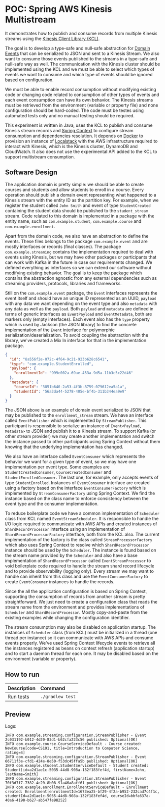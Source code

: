 # POC: Spring AWS Kinesis Multistream

It demonstrates how to publish and consume records from multiple Kinesis streams using the [Kinesis Client Library (KCL)](https://github.com/awslabs/amazon-kinesis-client).

The goal is to develop a type-safe and null-safe abstraction for [Domain Events](https://www.martinfowler.com/eaaDev/DomainEvent.html) that can be serialized to JSON and sent to a Kinesis Stream. We also want to consume those events published to the streams in a type-safe and null-safe way as well. The communication with the Kinesis cluster should be implemented using the KCL and we must be able to select which types of events we want to consume and which type of events should be ignored based on configuration.

We must be able to enable record consumption without modifying existing code or changing code related to consumption of other types of events and each event consumption can have its own behavior. The Kinesis streams must be retrieved from the environment (variable or property file) and none configuration should be hard-coded. The code must be testes using automated tests only and no manual testing should be required.

This experiment is written in Java, uses the KCL to publish and consume Kinesis stream records and [Spring Context](https://github.com/spring-projects/spring-framework) to configure stream consumption and dependencies resolution. It depends on [Docker](https://github.com/docker) to provision an instance of [Localstack](https://github.com/localstack/localstack) with the AWS infrastructure required to interact with Kinesis, which is the Kinesis cluster, DynamoDB and CloudWatch. It also does not use the experimental API added to the KCL to support multistream consumption.

## Software Design

The application domain is pretty simple: we should be able to create courses and students and allow students to enroll in a course. Every operation should publish a domain event representing what happened to a Kinesis stream with the entity ID as the partition key. For example, when we register the student called `John Smith` and event of type `StudentCreated` containing the student data should be published to the `student_stream` stream. Code related to this domain is implemented in a package with the entity name, such as `com.example.student`, `com.example.course` and `com.example.enrollment`.

Apart from the domain code, we also have an abstraction to define the events. These files belongs to the package `com.example.event` and are mostly interfaces or records (final classes). The package `com.example.streaming` contains the implementation required to deal with events using Kinesis, but we may have other packages or participants that can work with Kafka in the future in case our requirements changed. We defined everything as interfaces so we can extend our software without modifying existing behavior. The goal is to keep the package which contains the abstraction agnostic from any external dependencies such as streaming providers, protocols, libraries and frameworks.

Still on the `com.example.event` package, the `Event` interfaces represents the event itself and should have an unique ID represented as an UUID, `payload` with any data we want depending on the event type and also `metadata` with any data as well as the `payload`. Both `payload` and `metadata` are defined in terms of generic interfaces as `EventPayload` and `EventMetadata`, both are markers only (empty interfaces). Each event also has the `type` property which is used by Jackson (the JSON library) to find the concrete implementation of the `Event` interface for polymorphic serialization/deserialization. To avoid coupling the abstraction with the library, we've created a Mix In interface for that in the implementation package.

```json
{
  "id": "8a556f2e-072c-4f64-9c21-923b628c6541",
  "type": "com.example.StudentEnrolled",
  "payload": {
    "enrollmentId": "999e002a-69ae-453a-9d5a-11b3c5c22d46"
  },
  "metadata": {
    "courseId": "3851b640-2a53-4f3b-8759-079612ea5a1a",
    "studentId": "56a3da44-5278-405e-bf4b-311b344ea9e9"
  }
}
```

The JSON above is an example of domain event serialized to JSON that may be published to the `enrollment_stream` stream. We have an interface called `EventPublisher` which is implemented by `StreamPublisher`. This participant is responsible to serialize an instance of `Event<Payload, Metadata>` to JSON and publish it to a Kinesis stream. To support Kafka (or other stream provider) we may create another implementation and switch the instance passed to other participants using Spring Context without them knowing that the underlying implementation has changed.

We also have an interface called `EventConsumer` which represents the behavior we want for a given type of event, so we may have one implementation per event type. Some examples are `StudentCreatedConsumer`, `CourseCreatedConsumer` and `StudentEnrolledConsumer`. The last one, for example, only accepts events of type `StudentEnrolled`. Instances of `EventConsumer` interface are created using a factory based on the interface `EventConsumerFactory` which is implemented by `StreamConsumerFactory` using Spring Context. We find the instance based on the class name to enforce consistency between the event type and the consumer implementation.

To reduce boilerplate code we have a common implementation of `Scheduler` class from KCL named `EventStreamScheduler`. It is responsible to handle the I/O logic required to communicate with AWS APIs and created instances of `ShardRecordProcessor` interface using an implementation of `ShardRecordProcessorFactory` interface, both from the KCL also. The current implementation of the factory is the class called `StreamProcessorFactory` which also uses Spring Context to resolve which `ShardRecordProcessor` instance should be used by the `Scheduler`. The instance is found based on the stream name provided by the `Scheduler` and also have a base implementation of `ShardRecordProcessor` called `EventStreamProcessor` to void boilerplate code required to handle the stream shard record lifecycle and to provide observability (logging only). Every stream we may want to handle can inherit from this class and use the `EventConsumerFactory` to create `EventConsumer` instances to handle the records.

Since the all the application configuration is based on Spring Context, supporting the consumption of records from another stream is pretty straightforward. We just need to create a configuration class that reads the stream name from the environment and provides implementations of `Scheduler` and `ShardRecordProcessor`. Mostly copy-and-paste from the existing examples while changing the configuration identifier.

The stream consumption may also be disabled on application startup. The instances of `Scheduler` class (from KCL) must be initialized in a thread (one thread per instance) so it can communicate with AWS APIs and consume events properly. We've used Spring Context lifecycle events to retrieve all the instances registered as beans on context refresh (application startup) and to start a daemon thread for each one. It may be disabled based on the environment (variable or property).

## How to run

| Description | Command |
| :--- | :--- |
| Run tests | `./gradlew test` |

## Preview

Logs:

```
INFO com.example.streaming.configuration.StreamPublisher - Event 2c031192-b012-4d20-83d1-b62cfa223c56 published: Optional[OK]
INFO com.example.course.CourseServiceDefault - Course created: NewCourse[code=CS101, title=Introduction to Computer Science, rating=4]
INFO com.example.streaming.configuration.StreamPublisher - Event 66711f3e-cfd1-424e-8e50-f53dc45ffa5b published: Optional[OK]
INFO com.example.student.StudentServiceDefault - Student created: Student[id=a2d1ae1c-5035-44d8-908a-132f183fef4d, firstName=John, lastName=Smith]
INFO com.example.streaming.configuration.StreamPublisher - Event 70f3d7f7-7382-4c20-8b08-91a46a8aff61 published: Optional[OK]
INFO com.example.enrollment.EnrollmentServiceDefault - Enrollment created: Enrollment[enrollmentId=1673ea25-bf29-4f2a-b952-232cad7c4f1c, studentId=a2d1ae1c-5035-44d8-908a-132f183fef4d, courseId=bbfa637a-40a6-4190-b627-ab547fe98252]
```
